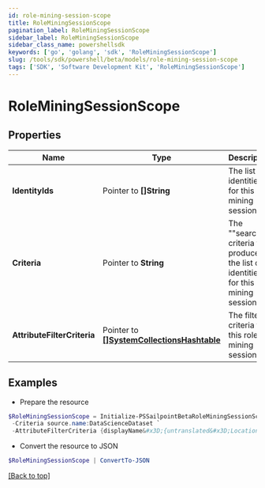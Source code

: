 ```yaml
---
id: role-mining-session-scope
title: RoleMiningSessionScope
pagination_label: RoleMiningSessionScope
sidebar_label: RoleMiningSessionScope
sidebar_class_name: powershellsdk
keywords: ['go', 'golang', 'sdk', 'RoleMiningSessionScope'] 
slug: /tools/sdk/powershell/beta/models/role-mining-session-scope
tags: ['SDK', 'Software Development Kit', 'RoleMiningSessionScope']
---
```



# RoleMiningSessionScope

## Properties

Name | Type | Description | Notes
------------ | ------------- | ------------- | -------------
**IdentityIds** |  Pointer to **[]String** | The list of identities for this role mining session. | [optional] 
**Criteria** |  Pointer to **String** | The &quot;&quot;search&quot;&quot; criteria that produces the list of identities for this role mining session. | [optional] 
**AttributeFilterCriteria** |  Pointer to [**[]SystemCollectionsHashtable**](system-collections-hashtable) | The filter criteria for this role mining session. | [optional] 

## Examples

- Prepare the resource
```powershell
$RoleMiningSessionScope = Initialize-PSSailpointBetaRoleMiningSessionScope  -IdentityIds [2c918090761a5aac0176215c46a62d58, 2c918090761a5aac01722015c46a62d42] `
 -Criteria source.name:DataScienceDataset `
 -AttributeFilterCriteria {displayName&#x3D;{untranslated&#x3D;Location: Miami}, ariaLabel&#x3D;{untranslated&#x3D;Location: Miami}, data&#x3D;{displayName&#x3D;{translateKey&#x3D;IDN.IDENTITY_ATTRIBUTES.LOCATION}, name&#x3D;location, operator&#x3D;EQUALS, values&#x3D;[Miami]}}
```

- Convert the resource to JSON
```powershell
$RoleMiningSessionScope | ConvertTo-JSON
```


[[Back to top]](#) 

